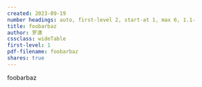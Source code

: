 ```yaml
---
created: 2023-09-19
number headings: auto, first-level 2, start-at 1, max 6, 1.1-
title: foobarbaz
author: 罗潇
cssclass: wideTable
first-level: 1
pdf-filename: foobarbaz
shares: true
---
```


foobarbaz
